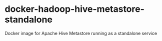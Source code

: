 # docker-hadoop-hive-metastore-standalone
Docker image for Apache Hive Metastore running as a standalone service
